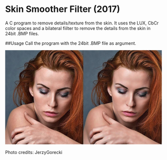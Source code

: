 # Skin Smoother Filter (2017)
A C program to remove details/texture from the skin. It uses the LUX, CbCr color spaces and a bilateral fiilter to remove the details from the skin in 24bit .BMP files.

##Usage
Call the program with the 24bit .BMP file as argument.

![alt tag](https://github.com/AramisHM/Skin-Smoother-Filter/blob/master/doc/demo.jpg)

Photo credits: JerzyGorecki
